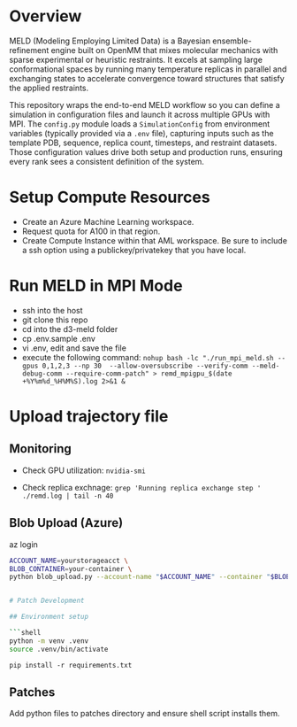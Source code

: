 # Overview

MELD (Modeling Employing Limited Data) is a Bayesian ensemble-refinement engine built on OpenMM that mixes molecular mechanics with sparse experimental or heuristic restraints. It excels at sampling large conformational spaces by running many temperature replicas in parallel and exchanging states to accelerate convergence toward structures that satisfy the applied restraints.

This repository wraps the end-to-end MELD workflow so you can define a simulation in configuration files and launch it across multiple GPUs with MPI. The `config.py` module loads a `SimulationConfig` from environment variables (typically provided via a `.env` file), capturing inputs such as the template PDB, sequence, replica count, timesteps, and restraint datasets. Those configuration values drive both setup and production runs, ensuring every rank sees a consistent definition of the system.

# Setup Compute Resources

- Create an Azure Machine Learning workspace.
- Request quota for A100 in that region.
- Create Compute Instance within that AML workspace.
  Be sure to include a ssh option using a publickey/privatekey that you have local.

# Run MELD in MPI Mode

- ssh into the host
- git clone this repo
- cd into the d3-meld folder
- cp .env.sample .env
- vi .env, edit and save the file
- execute the following command:
  ```nohup bash -lc "./run_mpi_meld.sh --gpus 0,1,2,3 --np 30  --allow-oversubscribe --verify-comm --meld-debug-comm --require-comm-patch" > remd_mpigpu_$(date +%Y%m%d_%H%M%S).log 2>&1 &```

# Upload trajectory file



## Monitoring

- Check GPU utilization:
```nvidia-smi```

- Check replica exchnage:
```grep 'Running replica exchange step ' ./remd.log | tail -n 40```


## Blob Upload (Azure)

az login

```bash
ACCOUNT_NAME=yourstorageacct \
BLOB_CONTAINER=your-container \
python blob_upload.py --account-name "$ACCOUNT_NAME" --container "$BLOB_CONTAINER" --path path/to/file.dat


# Patch Development

## Environment setup

```shell
python -m venv .venv 
source .venv/bin/activate
```

```shell
pip install -r requirements.txt
```

## Patches

Add python files to patches directory and ensure shell script installs them.